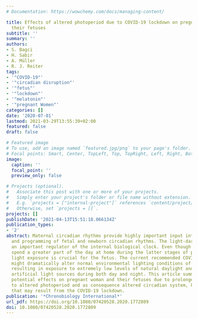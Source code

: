 ```yaml
---
# Documentation: https://wowchemy.com/docs/managing-content/

title: Effects of altered photoperiod due to COVID-19 lockdown on pregnant women and
  their fetuses
subtitle: ''
summary: ''
authors:
- S. Bagci
- H. Sabir
- A. Müller
- R. J. Reiter
tags:
- '"COVID-19"'
- '"circadian disruption"'
- '"fetus"'
- '"lockdown"'
- '"melatonin"'
- '"pregnant Women"'
categories: []
date: '2020-07-01'
lastmod: 2021-03-29T13:55:39+02:00
featured: false
draft: false

# Featured image
# To use, add an image named `featured.jpg/png` to your page's folder.
# Focal points: Smart, Center, TopLeft, Top, TopRight, Left, Right, BottomLeft, Bottom, BottomRight.
image:
  caption: ''
  focal_point: ''
  preview_only: false

# Projects (optional).
#   Associate this post with one or more of your projects.
#   Simply enter your project's folder or file name without extension.
#   E.g. `projects = ["internal-project"]` references `content/project/deep-learning/index.md`.
#   Otherwise, set `projects = []`.
projects: []
publishDate: '2021-04-13T15:51:18.066134Z'
publication_types:
- '2'
abstract: Maternal circadian rhythms provide highly important input into the entrainment
  and programming of fetal and newborn circadian rhythms. The light-dark cycle is
  an important regulator of the internal biological clock. Even though pregnant women
  spend a greater part of the day at home during the latter stages of pregnancy, natural
  light exposure is crucial for the fetus. The current recommended COVID-19 lockdown
  might dramatically alter normal environmental lighting conditions of pregnant women,
  resulting in exposure to extremely low levels of natural daylight and high-intensity
  artificial light sources during both day and night. This article summarizes the
  potential effects on pregnant woman and their fetuses due to prolonged exposure
  to altered photoperiod and as consequence altered circadian system, known as chronodisruption,
  that may result from the COVID-19 lockdown.
publication: '*Chronobiology International*'
url_pdf: https://doi.org/10.1080/07420528.2020.1772809
doi: 10.1080/07420528.2020.1772809
---
```

